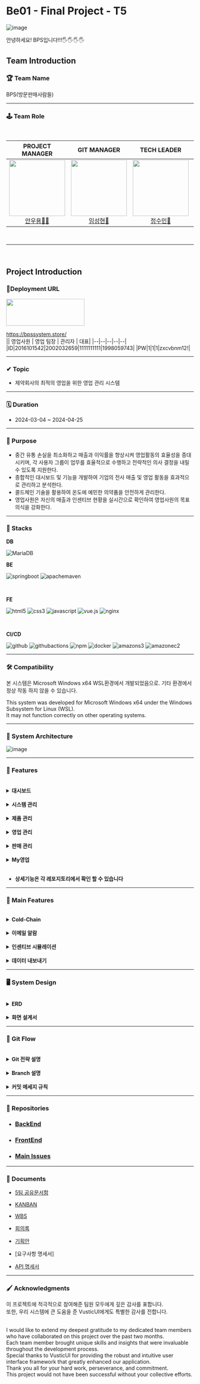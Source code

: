 # Be01 - Final Project - T5
![image](https://github.com/Team5-be01-Final-Project/.github/assets/148880521/5e2966a7-0760-4604-a4e4-31b0ee1d7637)

안녕하세요! BPS입니다!!!🖐️🖐️🖐️🖐️
<br/>

## Team Introduction

### 🏆 Team Name
 BPS(방문판매사람들) 

---
### 🕹️ Team Role  
<br/>



<div align="center">

|                                                            **PROJECT MANAGER**                                                             |                                                           **GIT MANAGER**                                                            |                                                           **TECH LEADER**                                                            |                                                          **AGILE COACH**                                                          |
| :----------------------------------------------------------------------------------------------------------------------------------------: | :----------------------------------------------------------------------------------------------------------------------------------: | :----------------------------------------------------------------------------------------------------------------------------------: | :-------------------------------------------------------------------------------------------------------------------------------: |
| [<img src="https://avatars.githubusercontent.com/u/62015109?v=4" height=150 width=150> <br/> 안우용🧛‍♂️](https://github.com/INAUGURATE-Ryong) | [<img src="https://avatars.githubusercontent.com/u/149128094?v=4" height=150 width=150> <br/> 임성현🐹](https://github.com/dhkdtld37) | [<img src="https://avatars.githubusercontent.com/u/150888333?v=4" height=150 width=150> <br/> 정수민🐰](https://github.com/jsmin6330) | [<img src="https://avatars.githubusercontent.com/u/148880521?v=4" height=150 width=150> <br/> 박민성👻](https://github.com/parc02) |

</div>

<br>

---
<br/>

## Project Introduction

### 🥇Deployment URL
<img src="https://github.com/beyond-sw-camp/be01-101/assets/148880521/6871451e-fb54-49d6-9b24-340756e3d17f" width="210" height="72">

 https://bpssystem.store/   <br>
|| 영업사원 | 영업 팀장 | 관리자 | 대표|
|--|--|--|--|--|
|ID|2016101542|2002032659|1111111111|1998059743|
|PW|1|1|1|zxcvbnm12!|

---
### ✔ Topic
- 제약회사의 최적의 영업을 위한 영업 관리 시스템

---
### 🗓 Duration
- 2024-03-04 ~ 2024-04-25

---  
### 🎯 Purpose
- 중간 유통 손실을 최소화하고 매출과 이익률을 향상시켜 영업활동의 효율성을 증대시키며, 각 사용자 그룹이 업무를 효율적으로 수행하고 전략적인 의사 결정을 내릴 수 있도록 지원한다.
- 종합적인 대시보드 및 기능을 개발하여 기업의 전사 매출 및 영업 활동을 효과적으로 관리하고 분석한다.
- 콜드체인 기술을 활용하여 온도에 예민한 의약품을 안전하게 관리한다.
- 영업사원은 자신의 매출과 인센티브 현황을 실시간으로 확인하여 영업사원의 목표의식을 강화한다.
---
### 🔧 Stacks
<b>DB</b>
<br/>

![MariaDB](https://img.shields.io/badge/MariaDB-003545?style=for-the-badge&logo=mariadb&logoColor=white) <br>

<b>BE</b>
<br/>

![springboot](https://img.shields.io/badge/springboot-6DB33F?style=for-the-badge&logo=springboot&logoColor=white) 
![apachemaven](https://img.shields.io/badge/apachemaven-C71A36?style=for-the-badge&logo=apachemaven&logoColor=white) <br>

<br>

<b>FE</b>
<br/>

![html5](https://img.shields.io/badge/html5-E34F26?style=for-the-badge&logo=html5&logoColor=white) 
 ![css3](https://img.shields.io/badge/css3-1572B6?style=for-the-badge&logo=css3&logoColor=white) 
 ![javascript](https://img.shields.io/badge/javascript-F7DF1E?style=for-the-badge&logo=javascript&logoColor=white) 
 ![vue.js](https://img.shields.io/badge/vue.js-4FC08D?style=for-the-badge&logo=vue.js&logoColor=white) 
 ![nginx](https://img.shields.io/badge/nginx-009639?style=for-the-badge&logo=nginx&logoColor=white) <br>


<br>

<b>CI/CD</b>
<br/>

![github](https://img.shields.io/badge/github-181717?style=for-the-badge&logo=github&logoColor=white)
![githubactions](https://img.shields.io/badge/githubactions-2088FF?style=for-the-badge&logo=githubactions&logoColor=white) 
![npm](https://img.shields.io/badge/npm-CB3837?style=for-the-badge&logo=npm&logoColor=white) 
![docker](https://img.shields.io/badge/docker-2496ED?style=for-the-badge&logo=docker&logoColor=white) 
![amazons3](https://img.shields.io/badge/amazons3-569A31?style=for-the-badge&logo=amazons3&logoColor=white) ![amazonec2](https://img.shields.io/badge/amazonec2-FF9900?style=for-the-badge&logo=amazonec2&logoColor=white) <br>


---

### 🛠️ Compatibility

본 시스템은 Microsoft Windows x64 WSL환경에서 개발되었음으로.
기타 환경에서 정상 작동 하지 않을 수 있습니다.

This system was developed for Microsoft Windows x64 under the Windows Subsystem for Linux (WSL).<br> It may not function correctly on other operating systems.

---
### 🌳 System Architecture

![image](https://github.com/Team5-be01-Final-Project/.github/assets/148880521/75b73d65-f9a4-46e5-8629-cfe90da0c314)


---
### 📜 Features
<br/>

<details>
  <summary><b>대시보드</b></summary>
  <div markdown="1">

   <br/>
   
  - 이달의 거래처 <br>
  - 이달의 최우수 사원 <br>
  - 창고/차량 온도 <br>
  - 이달의 거래처별 매출 현황<br>
  - 이달의 총 매출 현황<br>
  
  </div>
</details>
<br/>


<details>
  <summary><b>시스템 관리</b></summary>
  <div markdown="1">

   <br/>
   
  - 창고 이상 온도 조회 <br>
  - 사원 리스트 조회 <br>
  - 사원 권한 수정 <br>
  
  </div>
</details>
<br/>

<details>
  <summary><b>제품 관리</b></summary>
  <div markdown="1">

   <br/>
   
  - 판매 제품 조회<br>
  - 거래처별 판매가 등록 및 수정<br>
  - 거래처별 제품 조회<br>
  - 재고 조회 및 등록<br>
  - 전표 등록<br>
  - 전표 결재<br>
  - 전표 조회<br>
  </div>
</details>
<br/>

<details>
  <summary><b>영업 관리</b></summary>
  <div markdown="1">

   <br/>
   
  - 거래처 수정 및 조회<br>
  - 거래처 등록<br>
  - 인센티브 현황 확인<br>
  </div>
</details>
<br/>

<details>
  <summary><b>판매 관리</b></summary>
  <div markdown="1">

   <br/>
   
  - 제품별 매출 현황<br>
  - 거래처별 매출 현황<br>
  </div>
</details>
<br/>

<details>
  <summary><b>My영업</b></summary>
  <div markdown="1">

   <br/>
   
  - 내 정보 조회<br>
  - 담당 거래처 목록<br>
  - 내 매출 현황<br>
  - 인센티브 시뮬레이션<br>
  </div>
</details>
<br/>

- <b> 상세기능은 각 레포지토리에서 확인 할 수 있습니다 </b>

---

### 📌 Main Features
<br/>

<details>
  <summary><b>Cold-Chain</b></summary>
  <div markdown="1">
  
   <br/>
   
- 콜드체인 기법은 의약품이나 생물학적 제제 등 온도에 민감한 물품을 안전하게 보관하고 운송하기 위해
 <br/>일정한 온도 범위를 유지하는 물류 관리 시스템입니다.
- 본 시스템은 창고와 이동 중인 배송 차량에서 설정된 온도 범위( 2 ~ 8°C )를 초과하거나 미달할 경우,
 <br/>즉시 담당자에게 이메일을 통해 알림을 보내어 신속한 조치를 취할 수 있도록 합니다.
  </div>
</details>
<br/>

<details>
  <summary><b>이메일 알람</b></summary>
  <div markdown="1">

   <br/>
   
- 이 시스템은 특정 이벤트나 조건이 발생했을 때 관련 정보를 자동으로 이메일로 발송하며,
<br/> 추후 개발 예정인 기능에는 매출 보고나 중요 공지사항을 회사의 대표나 팀장에게 정기적으로 전송하는 자동 메일링 시스템이 포함됩니다.
  </div>
</details>
<br/>

<details>
  <summary><b>인센티브 시뮬레이션</b></summary>
  <div markdown="1">

   <br/>
   
- 인센티브 시뮬레이션 기능을 통해 사용자는 본인의 현재 매출액과 인센티브, 그리고 영업 순위를 실시간으로 확인할 수 있습니다.
- 사용자가 추가 매출액을 입력하면, 시스템은 이를 기반으로 예상 인센티브 금액과 영업 순위를 자동으로 계산하여 보여줍니다.
- 이 기능은 영업 팀원들이 목표 달성을 위한 진행 상황을 파악하고, 동기를 부여받을 수 있도록 설계되었습니다.
  </div>
</details>
<br/>

<details>
  <summary><b>데이터 내보내기</b></summary>
  <div markdown="1">

   <br/>
   
- 엑셀 내보내기 기능을 통해 사용자는 거래처별 및 상품별 매출 데이터를 쉽고 빠르게 엑셀 파일로 추출할 수 있습니다.
- 추출된 엑셀 파일은 데이터의 정확한 분석, 보고, 및 프레젠테이션을 위한 자료로 활용될 수 있으며,
<br/> 외부 스프레드시트 툴과의 호환성을 제공합니다.
  </div>
</details>

  
   
---

### 🖥 System Design
<br/>

<details>
  <summary><b>ERD</b></summary>
  <div markdown="1">
 
![ERD 최종본](https://github.com/Team5-be01-Final-Project/.github/assets/148880521/80205a98-6eba-4794-9b78-ee66b78ee9a0)

  </div>
</details>
<br/>

<details>
  <summary><b>화면 설계서</b></summary>
  <div markdown="1">
 
![image](https://github.com/Team5-be01-Final-Project/.github/assets/149128094/09a744e9-ed8e-4662-b7ca-bd1844c2b944)

- 피그마 링크 (추가해야합니다!!)
- 화면설계서 ppt 링크 (추가해야합니다!!)
  </div>
</details>

--- 
### 🚩 Git Flow
<br/>

<details>
  <summary><b>Git 전략 설명</b></summary>
  <div markdown="1">

<img src="https://github.com/Team5-be01-Final-Project/Main/assets/150888333/8147a8de-9d3a-434f-bc95-6080ca72240f" width="600">


#### Main 브랜치
- 릴리즈가 끝난 최종 상태의 브랜치

#### Release 브랜치 ( 2024-03-18 추가 )
- Develop에서 Feature의 코드를 합치고 에러가 없을 시 배포 후 QA를 위한 브랜치

#### Develop(dev) 브랜치
- 다음 배포(릴리즈)를 대비하여 개발한 코드를 모아두는 브랜치
- 개발 및 테스트가 완료되면, Main 브랜치로 merge

#### Feature 브랜치
- 기능 단위 개발 브랜치
- feature에서 개발 완료 후, dev 브랜치로 merge

  </div>
</details>
<br/>

<details>
  <summary><b>Branch 설명</b></summary>
  <div markdown="1">


<img src="https://github.com/Team5-be01-Final-Project/Main/assets/150888333/870fe34b-4c32-4bc2-9d9a-69a07fd787c1" width="400">

WBS NUMBER / 0.0.0 / 담당자이니셜

```

4.2.1   /   1.          1.          0          /  SH
WBS넘버 /  배포버전.    기능추가.   버그픽스    /  담당자

4.2.1   /   1.        ' 2. '        0          /  SH
                        ㄴ 기능적인 추가 혹은 수정 사항

4.2.1   /   1.          2.        ' 1 '        /  SH
                                    ㄴ 오타나, 문서 등 간단한 수정사항

4.2.1   / ' 2.'         1.          0          /  SH
            ㄴ 릴리즈 버전 업데이트 시 2번째, 3번째 넘버링 초기화

```

  </div>
</details>
<br/>

<details>
  <summary><b>커밋 메세지 규칙</b></summary>
  <div markdown="1">

<br/>

 > 태그(tag) + 제목(subject) " 으로 구성<br/>
 태그는 영어로 첫 문자는 대문자로 작성<br/>
"[태그] 제목" 의 형태로 제목에 한글로 작업한 wbs의 타이틀이나 작업한 내용을 작성

#### 태그 리스트
- Feat : 새로운 기능을 추가한 경우
- Fix : 버그나 에러를 고친 경우
- Docs : 기타 문서를 수정한 경우, 코드X (ex : README.MD, changelog.md, package.json)
- Test : 테스트 코드
- Chore : 빌드 업무 수정, 패키지 매니저 수정
- Design : CSS 등 사용자가 UI 디자인을 변경했을 때
- Rename : 파일명(or 폴더명) 을 수정한 경우
- Remove : 코드(파일) 의 삭제가 있을 때. "Clean", "Eliminate" 를 사용하기도 함
- Add : 코드나 테스트, 예제, 문서등의 추가 생성이 있는경우
- Move : 코드의 이동이 있는경우

```bash
PR 생성 시
$ git commit -m "[Feat] 4.5.3/2.1.0/SH 이상온도알림 기능 구현"

추가 커밋 시
$ git commit -m "[Add] 이상온도알림 권한 코드 추가"
``` 
  </div>
</details>

---

### 💾 Repositories

- ### [BackEnd](https://github.com/Team5-be01-Final-Project/Backend)


- ### [FrontEnd](https://github.com/Team5-be01-Final-Project/Frontend2)

- ### [Main Issues](https://github.com/Team5-be01-Final-Project/.github/issues)


---
### 💼 Documents

- [5팀 공유문서함](https://drive.google.com/drive/u/0/folders/1fuUfSboLm9YcFC8DAtG9McZ_AvR78DKZ)

- [KANBAN](https://github.com/orgs/Team5-be01-Final-Project/projects/1)

- [WBS](Datas/WBS(2024-04-25).pdf)

- [회의록](https://drive.google.com/drive/folders/1YHgWk-RPJCpE0LFaWgjVYvfAAKFwEZ4T)

- [기획안](https://github.com/Team5-be01-Final-Project/.github/blob/main/Datas/%5BBPS%5D%20%ED%94%84%EB%A1%9C%EC%A0%9D%ED%8A%B8%20%EA%B8%B0%ED%9A%8D%EC%84%9C_v3.pdf)

- [요구사항 명세서]
 
- [API 명세서](https://github.com/Team5-be01-Final-Project/.github/blob/main/Datas/API%20%EB%AA%85%EC%84%B8%EC%84%9C.pdf)

---
### 🖌️ Acknowledgments

이 프로젝트에 적극적으로 참여해준 팀원 모두에게 깊은 감사를 표합니다. <br>
또한, 우리 시스템에 큰 도움을 준 VusticUI에게도 특별한 감사를 전합니다. <br>
<br>

I would like to extend my deepest gratitude to my dedicated team members who have collaborated on this project over the past two months. <br>
Each team member brought unique skills and insights that were invaluable throughout the development process. <br>
Special thanks to VusticUI for providing the robust and intuitive user interface framework that greatly enhanced our application. <br>
Thank you all for your hard work, perseverance, and commitment. <br>
This project would not have been successful without your collective efforts. <br>

